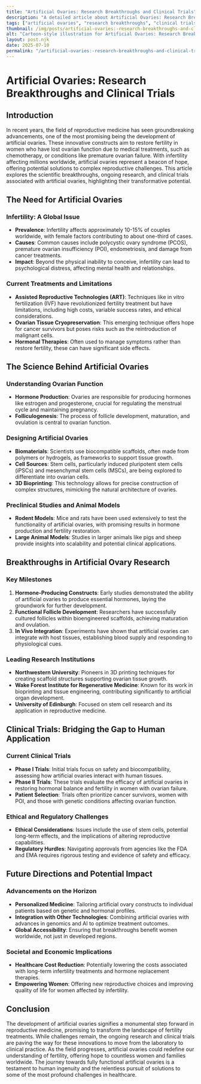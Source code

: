 ```yaml
---
title: "Artificial Ovaries: Research Breakthroughs and Clinical Trials"
description: "A detailed article about Artificial Ovaries: Research Breakthroughs and Clinical Trials."
tags: ["artificial ovaries", "research breakthroughs", "clinical trials", "fertility innovation", "reproductive technology"]
thumbnail: /img/posts/artificial-ovaries:-research-breakthroughs-and-clinical-trials.webp
alt: "Cartoon-style illustration for Artificial Ovaries: Research Breakthroughs and Clinical Trials"
layout: post.njk
date: 2025-07-10
permalink: "/artificial-ovaries:-research-breakthroughs-and-clinical-trials/"
---
```


# Artificial Ovaries: Research Breakthroughs and Clinical Trials

## Introduction

In recent years, the field of reproductive medicine has seen groundbreaking advancements, one of the most promising being the development of artificial ovaries. These innovative constructs aim to restore fertility in women who have lost ovarian function due to medical treatments, such as chemotherapy, or conditions like premature ovarian failure. With infertility affecting millions worldwide, artificial ovaries represent a beacon of hope, offering potential solutions to complex reproductive challenges. This article explores the scientific breakthroughs, ongoing research, and clinical trials associated with artificial ovaries, highlighting their transformative potential.

## The Need for Artificial Ovaries

### Infertility: A Global Issue

- **Prevalence**: Infertility affects approximately 10-15% of couples worldwide, with female factors contributing to about one-third of cases.
- **Causes**: Common causes include polycystic ovary syndrome (PCOS), premature ovarian insufficiency (POI), endometriosis, and damage from cancer treatments.
- **Impact**: Beyond the physical inability to conceive, infertility can lead to psychological distress, affecting mental health and relationships.

### Current Treatments and Limitations

- **Assisted Reproductive Technologies (ART)**: Techniques like in vitro fertilization (IVF) have revolutionized fertility treatment but have limitations, including high costs, variable success rates, and ethical considerations.
- **Ovarian Tissue Cryopreservation**: This emerging technique offers hope for cancer survivors but poses risks such as the reintroduction of malignant cells.
- **Hormonal Therapies**: Often used to manage symptoms rather than restore fertility, these can have significant side effects.

## The Science Behind Artificial Ovaries

### Understanding Ovarian Function

- **Hormone Production**: Ovaries are responsible for producing hormones like estrogen and progesterone, crucial for regulating the menstrual cycle and maintaining pregnancy.
- **Folliculogenesis**: The process of follicle development, maturation, and ovulation is central to ovarian function.

### Designing Artificial Ovaries

- **Biomaterials**: Scientists use biocompatible scaffolds, often made from polymers or hydrogels, as frameworks to support tissue growth.
- **Cell Sources**: Stem cells, particularly induced pluripotent stem cells (iPSCs) and mesenchymal stem cells (MSCs), are being explored to differentiate into ovarian cells.
- **3D Bioprinting**: This technology allows for precise construction of complex structures, mimicking the natural architecture of ovaries.

### Preclinical Studies and Animal Models

- **Rodent Models**: Mice and rats have been used extensively to test the functionality of artificial ovaries, with promising results in hormone production and fertility restoration.
- **Large Animal Models**: Studies in larger animals like pigs and sheep provide insights into scalability and potential clinical applications.

## Breakthroughs in Artificial Ovary Research

### Key Milestones

1. **Hormone-Producing Constructs**: Early studies demonstrated the ability of artificial ovaries to produce essential hormones, laying the groundwork for further development.
2. **Functional Follicle Development**: Researchers have successfully cultured follicles within bioengineered scaffolds, achieving maturation and ovulation.
3. **In Vivo Integration**: Experiments have shown that artificial ovaries can integrate with host tissues, establishing blood supply and responding to physiological cues.

### Leading Research Institutions

- **Northwestern University**: Pioneers in 3D printing techniques for creating scaffold structures supporting ovarian tissue growth.
- **Wake Forest Institute for Regenerative Medicine**: Known for its work in bioprinting and tissue engineering, contributing significantly to artificial organ development.
- **University of Edinburgh**: Focused on stem cell research and its application in reproductive medicine.

## Clinical Trials: Bridging the Gap to Human Application

### Current Clinical Trials

- **Phase I Trials**: Initial trials focus on safety and biocompatibility, assessing how artificial ovaries interact with human tissues.
- **Phase II Trials**: These trials evaluate the efficacy of artificial ovaries in restoring hormonal balance and fertility in women with ovarian failure.
- **Patient Selection**: Trials often prioritize cancer survivors, women with POI, and those with genetic conditions affecting ovarian function.

### Ethical and Regulatory Challenges

- **Ethical Considerations**: Issues include the use of stem cells, potential long-term effects, and the implications of altering reproductive capabilities.
- **Regulatory Hurdles**: Navigating approvals from agencies like the FDA and EMA requires rigorous testing and evidence of safety and efficacy.

## Future Directions and Potential Impact

### Advancements on the Horizon

- **Personalized Medicine**: Tailoring artificial ovary constructs to individual patients based on genetic and hormonal profiles.
- **Integration with Other Technologies**: Combining artificial ovaries with advances in genomics and AI to optimize treatment outcomes.
- **Global Accessibility**: Ensuring that breakthroughs benefit women worldwide, not just in developed regions.

### Societal and Economic Implications

- **Healthcare Cost Reduction**: Potentially lowering the costs associated with long-term infertility treatments and hormone replacement therapies.
- **Empowering Women**: Offering new reproductive choices and improving quality of life for women affected by infertility.

## Conclusion

The development of artificial ovaries signifies a monumental step forward in reproductive medicine, promising to transform the landscape of fertility treatments. While challenges remain, the ongoing research and clinical trials are paving the way for these innovations to move from the laboratory to clinical practice. As the field progresses, artificial ovaries could redefine our understanding of fertility, offering hope to countless women and families worldwide. The journey towards fully functional artificial ovaries is a testament to human ingenuity and the relentless pursuit of solutions to some of the most profound challenges in healthcare.
